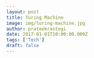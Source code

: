 ```yaml
---
layout: post
title: Turing Machine
image: img/turing-machine.jpg
author: prateekrastogi
date: 2017-01-01T10:00:00.000Z
tags: ['Tech']
draft: false
---
```

